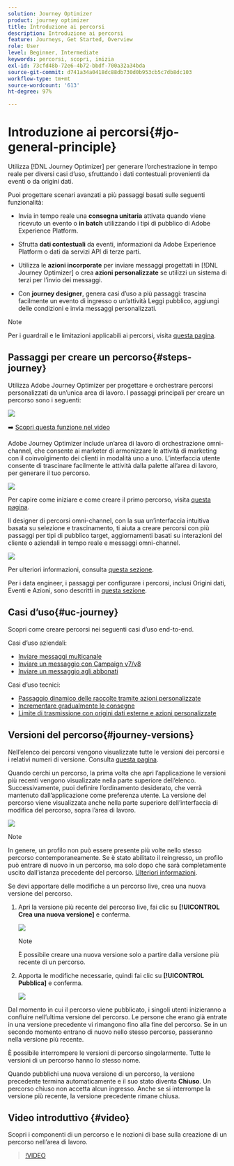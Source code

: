 ```yaml
---
solution: Journey Optimizer
product: journey optimizer
title: Introduzione ai percorsi
description: Introduzione ai percorsi
feature: Journeys, Get Started, Overview
role: User
level: Beginner, Intermediate
keywords: percorsi, scopri, inizia
exl-id: 73cfd48b-72e6-4b72-bbdf-700a32a34bda
source-git-commit: d741a34a0418dc88db730d0b953cb5c7db8dc103
workflow-type: tm+mt
source-wordcount: '613'
ht-degree: 97%

---
```



# Introduzione ai percorsi{#jo-general-principle}

Utilizza [!DNL Journey Optimizer] per generare l’orchestrazione in tempo reale per diversi casi d’uso, sfruttando i dati contestuali provenienti da eventi o da origini dati.

Puoi progettare scenari avanzati a più passaggi basati sulle seguenti funzionalità:

* Invia in tempo reale una **consegna unitaria** attivata quando viene ricevuto un evento o **in batch** utilizzando i tipi di pubblico di Adobe Experience Platform.

* Sfrutta **dati contestuali** da eventi, informazioni da Adobe Experience Platform o dati da servizi API di terze parti.

* Utilizza le **azioni incorporate** per inviare messaggi progettati in [!DNL Journey Optimizer] o crea **azioni personalizzate** se utilizzi un sistema di terzi per l’invio dei messaggi.

* Con **journey designer**, genera casi d’uso a più passaggi: trascina facilmente un evento di ingresso o un’attività Leggi pubblico, aggiungi delle condizioni e invia messaggi personalizzati.

>[!NOTE]
>
>Per i guardrail e le limitazioni applicabili ai percorsi, visita [questa pagina](../start/guardrails.md).

## Passaggi per creare un percorso{#steps-journey}

Utilizza Adobe Journey Optimizer per progettare e orchestrare percorsi personalizzati da un’unica area di lavoro. I passaggi principali per creare un percorso sono i seguenti:

![](assets/journey-creation-process.png)

➡️ [Scopri questa funzione nel video](#video)

Adobe Journey Optimizer include un’area di lavoro di orchestrazione omni-channel, che consente ai marketer di armonizzare le attività di marketing con il coinvolgimento dei clienti in modalità uno a uno. L’interfaccia utente consente di trascinare facilmente le attività dalla palette all’area di lavoro, per generare il tuo percorso.

![](assets/interface-journeys.png)

Per capire come iniziare e come creare il primo percorso, visita [questa pagina](journey-gs.md).

Il designer di percorsi omni-channel, con la sua un’interfaccia intuitiva basata su selezione e trascinamento, ti aiuta a creare percorsi con più passaggi per tipi di pubblico target, aggiornamenti basati su interazioni del cliente o aziendali in tempo reale e messaggi omni-channel.

![](assets/journey38.png)

Per ulteriori informazioni, consulta [questa sezione](using-the-journey-designer.md).

Per i data engineer, i passaggi per configurare i percorsi, inclusi Origini dati, Eventi e Azioni, sono descritti in [questa sezione](../configuration/about-data-sources-events-actions.md).


## Casi d’uso{#uc-journey}

Scopri come creare percorsi nei seguenti casi d’uso end-to-end.

Casi d’uso aziendali:

* [Inviare messaggi multicanale](journeys-uc.md)
* [Inviare un messaggio con Campaign v7/v8](ajo-ac.md)
* [Inviare un messaggio agli abbonati](message-to-subscribers-uc.md)

Casi d’uso tecnici:

* [Passaggio dinamico delle raccolte tramite azioni personalizzate](collections.md)
* [Incrementare gradualmente le consegne](ramp-up-deliveries-uc.md)
* [Limite di trasmissione con origini dati esterne e azioni personalizzate](limit-throughput.md)

## Versioni del percorso{#journey-versions}

Nell’elenco dei percorsi vengono visualizzate tutte le versioni dei percorsi e i relativi numeri di versione. Consulta [questa pagina](../building-journeys/using-the-journey-designer.md).

Quando cerchi un percorso, la prima volta che apri l’applicazione le versioni più recenti vengono visualizzate nella parte superiore dell’elenco. Successivamente, puoi definire l’ordinamento desiderato, che verrà mantenuto dall’applicazione come preferenza utente. La versione del percorso viene visualizzata anche nella parte superiore dell’interfaccia di modifica del percorso, sopra l’area di lavoro.

![](assets/journeyversions1.png)

>[!NOTE]
>
>In genere, un profilo non può essere presente più volte nello stesso percorso contemporaneamente. Se è stato abilitato il reingresso, un profilo può entrare di nuovo in un percorso, ma solo dopo che sarà completamente uscito dall’istanza precedente del percorso. [Ulteriori informazioni](end-journey.md).

Se devi apportare delle modifiche a un percorso live, crea una nuova versione del percorso.

1. Apri la versione più recente del percorso live, fai clic su **[!UICONTROL Crea una nuova versione]** e conferma.

   ![](assets/journeyversions2.png)

   >[!NOTE]
   >
   >È possibile creare una nuova versione solo a partire dalla versione più recente di un percorso.

1. Apporta le modifiche necessarie, quindi fai clic su **[!UICONTROL Pubblica]** e conferma.

   ![](assets/journeyversions3.png)

Dal momento in cui il percorso viene pubblicato, i singoli utenti inizieranno a confluire nell’ultima versione del percorso. Le persone che erano già entrate in una versione precedente vi rimangono fino alla fine del percorso. Se in un secondo momento entrano di nuovo nello stesso percorso, passeranno nella versione più recente.

È possibile interrompere le versioni di percorso singolarmente. Tutte le versioni di un percorso hanno lo stesso nome.

Quando pubblichi una nuova versione di un percorso, la versione precedente termina automaticamente e il suo stato diventa **Chiuso**. Un percorso chiuso non accetta alcun ingresso. Anche se si interrompe la versione più recente, la versione precedente rimane chiusa.

## Video introduttivo {#video}

Scopri i componenti di un percorso e le nozioni di base sulla creazione di un percorso nell’area di lavoro.

>[!VIDEO](https://video.tv.adobe.com/v/3424996?quality=12)
